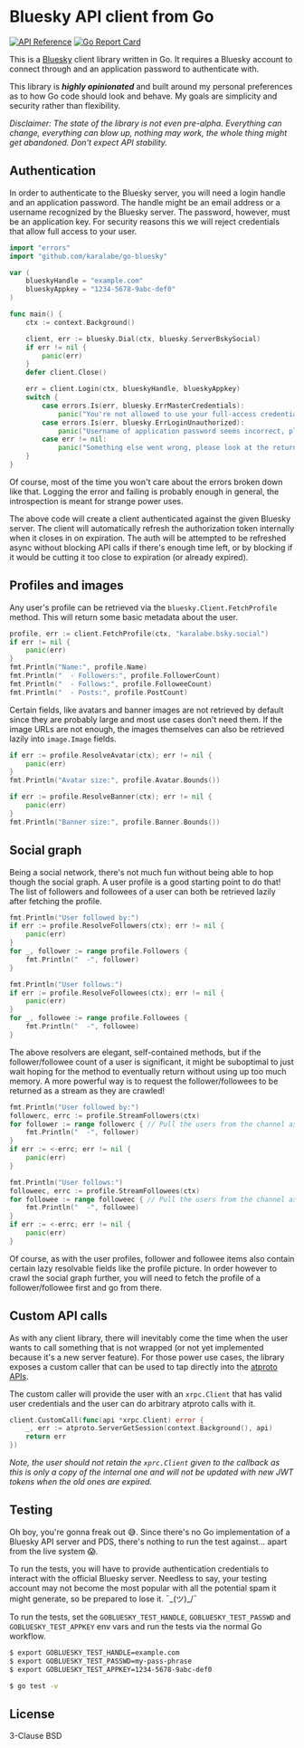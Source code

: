 # Bluesky API client from Go

[![API Reference](
https://camo.githubusercontent.com/915b7be44ada53c290eb157634330494ebe3e30a/68747470733a2f2f676f646f632e6f72672f6769746875622e636f6d2f676f6c616e672f6764646f3f7374617475732e737667
)](https://pkg.go.dev/github.com/karalabe/go-bluesky)
[![Go Report Card](https://goreportcard.com/badge/github.com/karalabe/go-bluesky)](https://goreportcard.com/report/github.com/karalabe/go-bluesky)

This is a [Bluesky](https://bsky.app/) client library written in Go. It requires a Bluesky account
to connect through and an application password to authenticate with.

This library is ***highly opinionated*** and built around my personal preferences as to how Go code
should look and behave. My goals are simplicity and security rather than flexibility.

*Disclaimer: The state of the library is not even pre-alpha. Everything can change, everything can
blow up, nothing may work, the whole thing might get abandoned. Don't expect API stability.*

## Authentication

In order to authenticate to the Bluesky server, you will need a login handle and an application
password. The handle might be an email address or a username recognized by the Bluesky server. The
password, however, must be an application key. For security reasons this we will reject credentials
that allow full access to your user.

```go
import "errors"
import "github.com/karalabe/go-bluesky"

var (
	blueskyHandle = "example.com"
	blueskyAppkey = "1234-5678-9abc-def0"
)

func main() {
	ctx := context.Background()

	client, err := bluesky.Dial(ctx, bluesky.ServerBskySocial)
	if err != nil {
		panic(err)
	}
	defer client.Close()

	err = client.Login(ctx, blueskyHandle, blueskyAppkey)
	switch {
		case errors.Is(err, bluesky.ErrMasterCredentials):
			panic("You're not allowed to use your full-access credentials, please create an appkey")
		case errors.Is(err, bluesky.ErrLoginUnauthorized):
			panic("Username of application password seems incorrect, please double check")
		case err != nil:
			panic("Something else went wrong, please look at the returned error")
	}
}
```

Of course, most of the time you won't care about the errors broken down like that. Logging the error
and failing is probably enough in general, the introspection is meant for strange power uses.

The above code will create a client authenticated against the given Bluesky server. The client will
automatically refresh the authorization token internally when it closes in on expiration. The auth 
will be attempted to be refreshed async without blocking API calls if there's enough time left, or
by blocking if it would be cutting it too close to expiration (or already expired).

## Profiles and images

Any user's profile can be retrieved via the `bluesky.Client.FetchProfile` method. This will return
some basic metadata about the user.

```go
profile, err := client.FetchProfile(ctx, "karalabe.bsky.social")
if err != nil {
	panic(err)
}
fmt.Println("Name:", profile.Name)
fmt.Println("  - Followers:", profile.FollowerCount)
fmt.Println("  - Follows:", profile.FolloweeCount)
fmt.Println("  - Posts:", profile.PostCount)
```

Certain fields, like avatars and banner images are not retrieved by default since they are probably
large and most use cases don't need them. If the image URLs are not enough, the images themselves
can also be retrieved lazily into `image.Image` fields.

```go
if err := profile.ResolveAvatar(ctx); err != nil {
	panic(err)
}
fmt.Println("Avatar size:", profile.Avatar.Bounds())

if err := profile.ResolveBanner(ctx); err != nil {
	panic(err)
}
fmt.Println("Banner size:", profile.Banner.Bounds())
```

## Social graph

Being a social network, there's not much fun without being able to hop though the social graph. A
user profile is a good starting point to do that! The list of followers and followees of a user can
both be retrieved lazily after fetching the profile.

```go
fmt.Println("User followed by:")
if err := profile.ResolveFollowers(ctx); err != nil {
	panic(err)
}
for _, follower := range profile.Followers {
	fmt.Println("  -", follower)
}

fmt.Println("User follows:")
if err := profile.ResolveFollowees(ctx); err != nil {
    panic(err)
}
for _, followee := range profile.Followees {
	fmt.Println("  -", followee)
}
```

The above resolvers are elegant, self-contained methods, but if the follower/followee count of a
user is significant, it might be suboptimal to just wait hoping for the method to eventually return
without using up too much memory. A more powerful way is to request the follower/followees to be
returned as a stream as they are crawled!

```go
fmt.Println("User followed by:")
followerc, errc := profile.StreamFollowers(ctx)
for follower := range followerc { // Pull the users from the channel as they arrive
	fmt.Println("  -", follower)
}
if err := <-errc; err != nil {
	panic(err)
}

fmt.Println("User follows:")
followeec, errc := profile.StreamFollowees(ctx)
for followee := range followeec { // Pull the users from the channel as they arrive
	fmt.Println("  -", followee)
}
if err := <-errc; err != nil {
	panic(err)
}
```

Of course, as with the user profiles, follower and followee items also contain certain lazy resolvable
fields like the profile picture. In order however to crawl the social graph further, you will need to
fetch the profile of a follower/followee first and go from there.

## Custom API calls

As with any client library, there will inevitably come the time when the user wants to call something
that is not wrapped (or not yet implemented because it's a new server feature). For those power use
cases, the library exposes a custom caller that can be used to tap directly into the [atproto
APIs](https://pkg.go.dev/github.com/bluesky-social/indigo/api/atproto).

The custom caller will provide the user with an `xrpc.Client` that has valid user credentials and the
user can do arbitrary atproto calls with it.

```go
client.CustomCall(func(api *xrpc.Client) error {
	_, err := atproto.ServerGetSession(context.Background(), api)
	return err
})
```

*Note, the user should not retain the `xprc.Client` given to the callback as this is only a copy of
the internal one and will not be updated with new JWT tokens when the old ones are expired.*

## Testing

Oh boy, you're gonna freak out 😅. Since there's no Go implementation of a Bluesky API server and
PDS, there's nothing to run the test against... apart from the live system 😱.

To run the tests, you will have to provide authentication credentials to interact with the official
Bluesky server. Needless to say, your testing account may not become the most popular with all the
potential spam it might generate, so be prepared to lose it. ¯\_(ツ)_/¯

To run the tests, set the `GOBLUESKY_TEST_HANDLE`, `GOBLUESKY_TEST_PASSWD` and `GOBLUESKY_TEST_APPKEY`
env vars and run the tests via the normal Go workflow.

```sh
$ export GOBLUESKY_TEST_HANDLE=example.com
$ export GOBLUESKY_TEST_PASSWD=my-pass-phrase
$ export GOBLUESKY_TEST_APPKEY=1234-5678-9abc-def0

$ go test -v
```

## License

3-Clause BSD